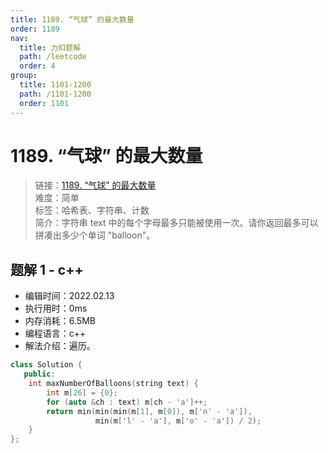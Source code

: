```yaml
---
title: 1189. “气球” 的最大数量
order: 1189
nav:
  title: 力扣题解
  path: /leetcode
  order: 4
group:
  title: 1101-1200
  path: /1101-1200
  order: 1101
---
```


# 1189. “气球” 的最大数量
    
> 链接：[1189. “气球” 的最大数量](https://leetcode-cn.com/problems/maximum-number-of-balloons/)  
> 难度：简单  
> 标签：哈希表、字符串、计数  
> 简介：字符串 text 中的每个字母最多只能被使用一次。请你返回最多可以拼凑出多少个单词 "balloon"。
      
## 题解 1 - c++
- 编辑时间：2022.02.13
- 执行用时：0ms
- 内存消耗：6.5MB
- 编程语言：c++
- 解法介绍：遍历。
```c++
class Solution {
   public:
    int maxNumberOfBalloons(string text) {
        int m[26] = {0};
        for (auto &ch : text) m[ch - 'a']++;
        return min(min(min(m[1], m[0]), m['n' - 'a']),
                   min(m['l' - 'a'], m['o' - 'a']) / 2);
    }
};
```

      